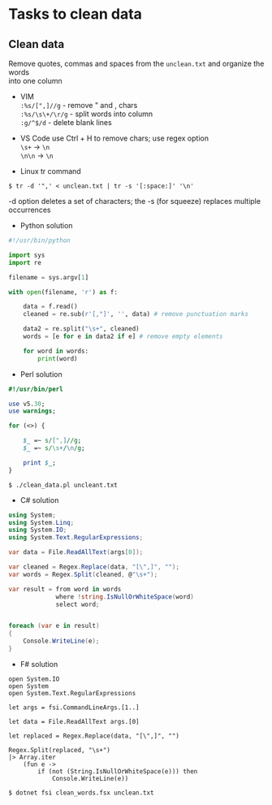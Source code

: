# Tasks to clean data

## Clean data

Remove quotes, commas and spaces from the `unclean.txt` and organize the words  
into one column  
  
- VIM  
`:%s/[",]//g` - remove " and , chars  
`:%s/\s\+/\r/g` - split words into column  
`:g/^$/d` - delete blank lines   

- VS Code 
use Ctrl + H to remove chars; use regex option  
`\s+` -> `\n`  
`\n\n` -> `\n`  

- Linux tr command

```console 
$ tr -d '",' < unclean.txt | tr -s '[:space:]' '\n'
```  
-d option deletes a set of characters; the -s (for squeeze) replaces multiple occurrences    

- Python solution

```python
#!/usr/bin/python

import sys
import re

filename = sys.argv[1]

with open(filename, 'r') as f:

    data = f.read()
    cleaned = re.sub(r'[,"]', '', data) # remove punctuation marks

    data2 = re.split("\s+", cleaned)
    words = [e for e in data2 if e] # remove empty elements

    for word in words:
        print(word)
```

- Perl solution 

```perl
#!/usr/bin/perl 

use v5.30;
use warnings;

for (<>) {

    $_ =~ s/[",]//g;
    $_ =~ s/\s+/\n/g;

    print $_;
}
```

```console 
$ ./clean_data.pl uncleant.txt
```

- C# solution

```C#
using System;
using System.Linq;
using System.IO;
using System.Text.RegularExpressions;

var data = File.ReadAllText(args[0]);

var cleaned = Regex.Replace(data, "[\",]", "");
var words = Regex.Split(cleaned, @"\s+");

var result = from word in words
             where !string.IsNullOrWhiteSpace(word)
             select word;


foreach (var e in result)
{
    Console.WriteLine(e);
}
```


- F# solution  

```F#
open System.IO
open System
open System.Text.RegularExpressions

let args = fsi.CommandLineArgs.[1..] 

let data = File.ReadAllText args.[0]

let replaced = Regex.Replace(data, "[\",]", "")

Regex.Split(replaced, "\s+")
|> Array.iter
    (fun e ->
        if (not (String.IsNullOrWhiteSpace(e))) then
            Console.WriteLine(e))
```

```console
$ dotnet fsi clean_words.fsx unclean.txt
```
